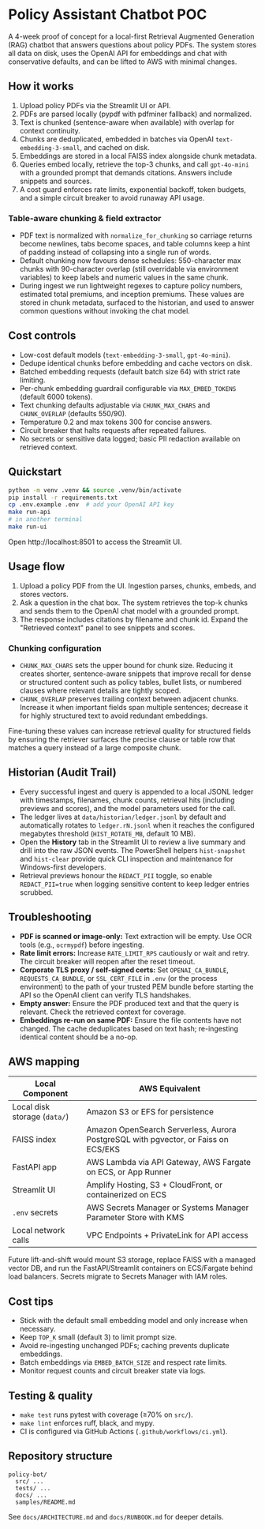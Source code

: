# Policy Assistant Chatbot POC

A 4-week proof of concept for a local-first Retrieval Augmented Generation (RAG) chatbot
that answers questions about policy PDFs. The system stores all data on disk, uses the
OpenAI API for embeddings and chat with conservative defaults, and can be lifted to AWS
with minimal changes.

## How it works

1. Upload policy PDFs via the Streamlit UI or API.
2. PDFs are parsed locally (pypdf with pdfminer fallback) and normalized.
3. Text is chunked (sentence-aware when available) with overlap for context continuity.
4. Chunks are deduplicated, embedded in batches via OpenAI `text-embedding-3-small`, and
   cached on disk.
5. Embeddings are stored in a local FAISS index alongside chunk metadata.
6. Queries embed locally, retrieve the top-3 chunks, and call `gpt-4o-mini` with a grounded
   prompt that demands citations. Answers include snippets and sources.
7. A cost guard enforces rate limits, exponential backoff, token budgets, and a simple
   circuit breaker to avoid runaway API usage.

### Table-aware chunking & field extractor

- PDF text is normalized with `normalize_for_chunking` so carriage returns become newlines,
  tabs become spaces, and table columns keep a hint of padding instead of collapsing into a
  single run of words.
- Default chunking now favours dense schedules: 550-character max chunks with 90-character
  overlap (still overridable via environment variables) to keep labels and numeric values in
  the same chunk.
- During ingest we run lightweight regexes to capture policy numbers, estimated total
  premiums, and inception premiums. These values are stored in chunk metadata, surfaced to the
  historian, and used to answer common questions without invoking the chat model.

## Cost controls

- Low-cost default models (`text-embedding-3-small`, `gpt-4o-mini`).
- Dedupe identical chunks before embedding and cache vectors on disk.
- Batched embedding requests (default batch size 64) with strict rate limiting.
- Per-chunk embedding guardrail configurable via `MAX_EMBED_TOKENS` (default 6000 tokens).
- Text chunking defaults adjustable via `CHUNK_MAX_CHARS` and `CHUNK_OVERLAP` (defaults 550/90).
- Temperature 0.2 and max tokens 300 for concise answers.
- Circuit breaker that halts requests after repeated failures.
- No secrets or sensitive data logged; basic PII redaction available on retrieved context.

## Quickstart

```bash
python -m venv .venv && source .venv/bin/activate
pip install -r requirements.txt
cp .env.example .env  # add your OpenAI API key
make run-api
# in another terminal
make run-ui
```

Open http://localhost:8501 to access the Streamlit UI.

## Usage flow

1. Upload a policy PDF from the UI. Ingestion parses, chunks, embeds, and stores vectors.
2. Ask a question in the chat box. The system retrieves the top-k chunks and sends them to
   the OpenAI chat model with a grounded prompt.
3. The response includes citations by filename and chunk id. Expand the "Retrieved context"
   panel to see snippets and scores.

### Chunking configuration

- `CHUNK_MAX_CHARS` sets the upper bound for chunk size. Reducing it creates shorter,
  sentence-aware snippets that improve recall for dense or structured content such as policy
  tables, bullet lists, or numbered clauses where relevant details are tightly scoped.
- `CHUNK_OVERLAP` preserves trailing context between adjacent chunks. Increase it when
  important fields span multiple sentences; decrease it for highly structured text to avoid
  redundant embeddings.

Fine-tuning these values can increase retrieval quality for structured fields by ensuring the
retriever surfaces the precise clause or table row that matches a query instead of a large
composite chunk.

## Historian (Audit Trail)

- Every successful ingest and query is appended to a local JSONL ledger with timestamps,
  filenames, chunk counts, retrieval hits (including previews and scores), and the model
  parameters used for the call.
- The ledger lives at `data/historian/ledger.jsonl` by default and automatically rotates to
  `ledger.rN.jsonl` when it reaches the configured megabytes threshold (`HIST_ROTATE_MB`,
  default 10 MB).
- Open the **History** tab in the Streamlit UI to review a live summary and drill into the
  raw JSON events. The PowerShell helpers `hist-snapshot` and `hist-clear` provide quick CLI
  inspection and maintenance for Windows-first developers.
- Retrieval previews honour the `REDACT_PII` toggle, so enable `REDACT_PII=true` when logging
  sensitive content to keep ledger entries scrubbed.

## Troubleshooting

- **PDF is scanned or image-only:** Text extraction will be empty. Use OCR tools (e.g.,
  `ocrmypdf`) before ingesting.
- **Rate limit errors:** Increase `RATE_LIMIT_RPS` cautiously or wait and retry. The
  circuit breaker will reopen after the reset timeout.
- **Corporate TLS proxy / self-signed certs:** Set `OPENAI_CA_BUNDLE`,
  `REQUESTS_CA_BUNDLE`, or `SSL_CERT_FILE` in `.env` (or the process environment) to the
  path of your trusted PEM bundle before starting the API so the OpenAI client can verify
  TLS handshakes.
- **Empty answer:** Ensure the PDF produced text and that the query is relevant. Check the
  retrieved context for coverage.
- **Embeddings re-run on same PDF:** Ensure the file contents have not changed. The cache
  deduplicates based on text hash; re-ingesting identical content should be a no-op.

## AWS mapping

| Local Component | AWS Equivalent |
| --------------- | -------------- |
| Local disk storage (`data/`) | Amazon S3 or EFS for persistence |
| FAISS index | Amazon OpenSearch Serverless, Aurora PostgreSQL with pgvector, or Faiss on ECS/EKS |
| FastAPI app | AWS Lambda via API Gateway, AWS Fargate on ECS, or App Runner |
| Streamlit UI | Amplify Hosting, S3 + CloudFront, or containerized on ECS |
| `.env` secrets | AWS Secrets Manager or Systems Manager Parameter Store with KMS |
| Local network calls | VPC Endpoints + PrivateLink for API access |

Future lift-and-shift would mount S3 storage, replace FAISS with a managed vector DB, and
run the FastAPI/Streamlit containers on ECS/Fargate behind load balancers. Secrets migrate
to Secrets Manager with IAM roles.

## Cost tips

- Stick with the default small embedding model and only increase when necessary.
- Keep `TOP_K` small (default 3) to limit prompt size.
- Avoid re-ingesting unchanged PDFs; caching prevents duplicate embeddings.
- Batch embeddings via `EMBED_BATCH_SIZE` and respect rate limits.
- Monitor request counts and circuit breaker state via logs.

## Testing & quality

- `make test` runs pytest with coverage (≥70% on `src/`).
- `make lint` enforces ruff, black, and mypy.
- CI is configured via GitHub Actions (`.github/workflows/ci.yml`).

## Repository structure

```
policy-bot/
  src/ ...
  tests/ ...
  docs/ ...
  samples/README.md
```

See `docs/ARCHITECTURE.md` and `docs/RUNBOOK.md` for deeper details.
